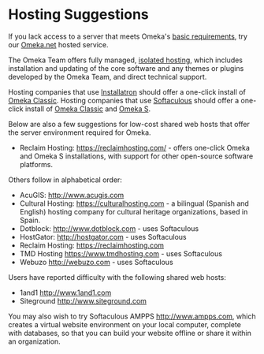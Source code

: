 # Hosting Suggestions

If you lack access to a server that meets Omeka's [basic requirements](../Installation/System_Requirements.md), try our [Omeka.net](http://omeka.net) hosted service.

The Omeka Team offers fully managed, [isolated hosting](http://omeka.org/about/services/), which includes installation and updating of the core software and any themes or plugins developed by the Omeka Team, and direct technical support.

Hosting companies that use [Installatron](https://installatron.com/) should offer a one-click install of [Omeka Classic](https://installatron.com/omeka). Hosting companies that use [Softaculous](https://softaculous.com/) should offer a one-click install of [Omeka Classic](https://www.softaculous.com/softaculous/apps/educational/Omeka) and [Omeka S](https://www.softaculous.com/softaculous/apps/others/Omeka_S).

Below are also a few suggestions for low-cost shared web hosts that offer the server environment required for Omeka.

-   Reclaim Hosting: <https://reclaimhosting.com/> - offers one-click Omeka and Omeka S installations, with support for other open-source software platforms.

Others follow in alphabetical order:

-   AcuGIS: <http://www.acugis.com>
-   Cultural Hosting: <https://culturalhosting.com> - a bilingual (Spanish and English) hosting company for cultural heritage organizations, based in Spain.
-   Dotblock: <http://www.dotblock.com> - uses Softaculous
-   HostGator: <http://hostgator.com> - uses Softaculous
-   Reclaim Hosting: <https://reclaimhosting.com> 
-   TMD Hosting <https://www.tmdhosting.com> - uses Softaculous
-   Webuzo <http://webuzo.com> - uses Softaculous

Users have reported difficulty with the following shared web hosts:

-   1and1 <http://www.1and1.com>
-   Siteground <http://www.siteground.com>

You may also wish to try Softaculous AMPPS <http://www.ampps.com>, which creates a virtual website environment on your local computer, complete with databases, so that you can build your website offline or share it within an organization.
